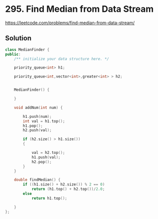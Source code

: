 # 295. Find Median from Data Stream

<https://leetcode.com/problems/find-median-from-data-stream/>

## Solution

```cpp
class MedianFinder {
public:
    /** initialize your data structure here. */

    priority_queue<int> h1;

    priority_queue<int,vector<int>,greater<int> > h2;


    MedianFinder() {

    }

    void addNum(int num) {

        h1.push(num);
        int val = h1.top();
        h1.pop();
        h2.push(val);

        if (h2.size() > h1.size())
        {

            val = h2.top();
            h1.push(val);
            h2.pop();
        }
    }

    double findMedian() {
        if ((h1.size() + h2.size()) % 2 == 0)
            return (h1.top() + h2.top())/2.0;
        else
            return h1.top();

    }
};
```
